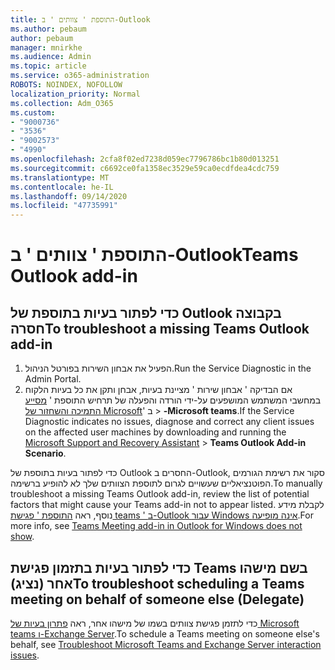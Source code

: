 ```yaml
---
title: התוספת ' צוותים ' ב-Outlook
ms.author: pebaum
author: pebaum
manager: mnirkhe
ms.audience: Admin
ms.topic: article
ms.service: o365-administration
ROBOTS: NOINDEX, NOFOLLOW
localization_priority: Normal
ms.collection: Adm_O365
ms.custom:
- "9000736"
- "3536"
- "9002573"
- "4990"
ms.openlocfilehash: 2cfa8f02ed7238d059ec7796786bc1b80d013251
ms.sourcegitcommit: c6692ce0fa1358ec3529e59ca0ecdfdea4cdc759
ms.translationtype: MT
ms.contentlocale: he-IL
ms.lasthandoff: 09/14/2020
ms.locfileid: "47735991"
---
```

# <a name="teams-outlook-add-in"></a><span data-ttu-id="03553-102">התוספת ' צוותים ' ב-Outlook</span><span class="sxs-lookup"><span data-stu-id="03553-102">Teams Outlook add-in</span></span>

## <a name="to-troubleshoot-a-missing-teams-outlook-add-in"></a><span data-ttu-id="03553-103">כדי לפתור בעיות בתוספת של Outlook בקבוצה חסרה</span><span class="sxs-lookup"><span data-stu-id="03553-103">To troubleshoot a missing Teams Outlook add-in</span></span>

1. <span data-ttu-id="03553-104">הפעיל את אבחון השירות בפורטל הניהול.</span><span class="sxs-lookup"><span data-stu-id="03553-104">Run the Service Diagnostic in the Admin Portal.</span></span> 
2. <span data-ttu-id="03553-105">אם הבדיקה ' אבחון שירות ' מציינת בעיות, אבחן ותקן את כל בעיות הלקוח במחשבי המשתמש המושפעים על-ידי הורדה והפעלה של תרחיש התוספת ' [מסייע התמיכה והשחזור של Microsoft](https://aka.ms/SaRA-TeamsAddInScenario)' ב  >  **-Microsoft teams**.</span><span class="sxs-lookup"><span data-stu-id="03553-105">If the Service Diagnostic indicates no issues, diagnose and correct any client issues on the affected user machines  by downloading and running the [Microsoft Support and Recovery Assistant](https://aka.ms/SaRA-TeamsAddInScenario) > **Teams Outlook Add-in Scenario**.</span></span>

<span data-ttu-id="03553-106">כדי לפתור בעיות בתוספת של Outlook החסרים ב-Outlook, סקור את רשימת הגורמים הפוטנציאליים שעשויים לגרום לתוספת הצוותים שלך לא להופיע ברשימה.</span><span class="sxs-lookup"><span data-stu-id="03553-106">To manually troubleshoot a missing Teams Outlook add-in, review the list of potential factors that might cause your Teams add-in not to appear listed.</span></span> <span data-ttu-id="03553-107">לקבלת מידע נוסף, ראה [התוספת ' פגישת teams ' ב-Outlook עבור Windows אינה מופיעה](https://docs.microsoft.com/microsoftteams/teams-add-in-for-outlook#teams-meeting-add-in-in-outlook-for-windows-does-not-show).</span><span class="sxs-lookup"><span data-stu-id="03553-107">For more info, see [Teams Meeting add-in in Outlook for Windows does not show](https://docs.microsoft.com/microsoftteams/teams-add-in-for-outlook#teams-meeting-add-in-in-outlook-for-windows-does-not-show).</span></span>

## <a name="to-troubleshoot-scheduling-a-teams-meeting-on-behalf-of-someone-else-delegate"></a><span data-ttu-id="03553-108">כדי לפתור בעיות בתזמון פגישת Teams בשם מישהו אחר (נציג)</span><span class="sxs-lookup"><span data-stu-id="03553-108">To troubleshoot scheduling a Teams meeting on behalf of someone else (Delegate)</span></span>

<span data-ttu-id="03553-109">כדי לתזמן פגישת צוותים בשמו של מישהו אחר, ראה [פתרון בעיות של Microsoft teams ו-Exchange Server](https://docs.microsoft.com/microsoftteams/troubleshoot/known-issues/teams-exchange-interaction-issue).</span><span class="sxs-lookup"><span data-stu-id="03553-109">To schedule a Teams meeting on someone else's behalf, see [Troubleshoot Microsoft Teams and Exchange Server interaction issues](https://docs.microsoft.com/microsoftteams/troubleshoot/known-issues/teams-exchange-interaction-issue).</span></span>
